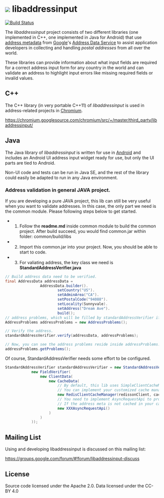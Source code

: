 # ![](https://github.com/google/libaddressinput/wiki/libaddressinput-icon-70x55.png) libaddressinput

[![Build Status](https://travis-ci.org/googlei18n/libaddressinput.svg?branch=master)](https://travis-ci.org/googlei18n/libaddressinput)

The _libaddressinput_ project consists of two different libraries (one
implemented in C++, one implemented in Java for Android) that use
[address metadata](https://github.com/google/libaddressinput/wiki/AddressValidationMetadata)
from
[Google](https://developers.google.com/)'s
[Address Data Service](https://chromium-i18n.appspot.com/ssl-address/data)
to assist application developers in collecting and handling _postal addresses_
from all over the world.

These libraries can provide information about what input fields are required for
a correct address input form for any country in the world and can validate an
address to highlight input errors like missing required fields or invalid
values.

## C++

The C++ library (in very portable C++11) of _libaddressinput_ is used in address-related
projects in [Chromium](http://www.chromium.org/Home).

https://chromium.googlesource.com/chromium/src/+/master/third_party/libaddressinput/

## Java

The Java library of _libaddressinput_ is written for use in
[Android](https://developer.android.com/) and includes an Android UI address
input widget ready for use, but only the UI parts are tied to Android.

Non-UI code and tests can be run in Java SE, and the rest of the library could
easily be adapted to run in any Java environment.

### Address validation in general JAVA project.

If you are developing a pure JAVA project, this lib can still be very useful when you want to validate addresses. In this case, the only part we need is the common module. Please following steps below to get started.

* 1. Follow the **readme.md** inside common module to build the common project. After build succeed, you would find common.jar within folder: common/build/libs
* 2. Import this common.jar into your project. Now, you should be able to start to code.
* 3. For valiating address, the key class we need is **StandardAddressVerifier.java**
```java
// Build address data need to be verified.
final AddressData addressData =
                AddressData.builder().
                        setCountry("US").
                        setAdminArea("CA").
                        setPostalCode("94088").
                        setLocality(Sunnyvale).
                        setAddress("Dream Ave").
                        build();
// address problems, which will be filled by standardAddressVerifier if some data is invalid.
AddressProblems addressProblems = new AddressProblems();

// Verify the address.
standardAddressVerifier.verify(addressData, addressProblems);

// Now, you can see the address problems reside inside addressProblems.
addressProblems.getProblems();
```
Of course, StandardAddressVerifier needs some effort to be configured. 
```java
StandardAddressVerifier standardAddressVerifier = new StandardAddressVerifier(
            new FieldVerifier(
                new ClientData(
                    new CacheData(
                        // By default, this lib uses SimpleClientCacheManager
                        // You can implement your customized cache manager to cache the metadata.
                        new RedisClientCacheManager(redissonClient, cacheSize), 
                        // You need to implement AsyncRequestApi to provide internet access capability for this lib.
                        // If the address meta is not cached in your cache manager, it would go fetch the metadata from the internet: "https://chromium-i18n.appspot.com/ssl-address"
                        new XXXAsyncRequestApi()
                    )
                )
            ));
```

## Mailing List

Using and developing libaddressinput is discussed on this mailing list:

https://groups.google.com/forum/#!forum/libaddressinput-discuss

## License

Source code licensed under the Apache 2.0. Data licensed under the CC-BY 4.0
